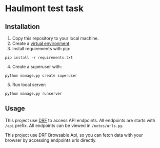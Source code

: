# Haulmont test task

## Installation
1. Copy this repository to your local machine.
2. Create a [virtual environment](https://docs.python.org/3/library/venv.html).
3. Install requirements with pip:
```
pip install -r requirements.txt
```
4. Create a superuser with:
```
python manage.py create superuser
```
5. Run local server:
```
python manage.py runserver
```

## Usage
This project use [DRF](https://www.django-rest-framework.org/) to access API endpoints.
All endpoints are starts with `/api` prefix.
All endpoints can be viewed in `/notes/urls.py`.

This project use DRF Browsable Api, so you can fetch data with your browser by accessing endpoints urls directly.